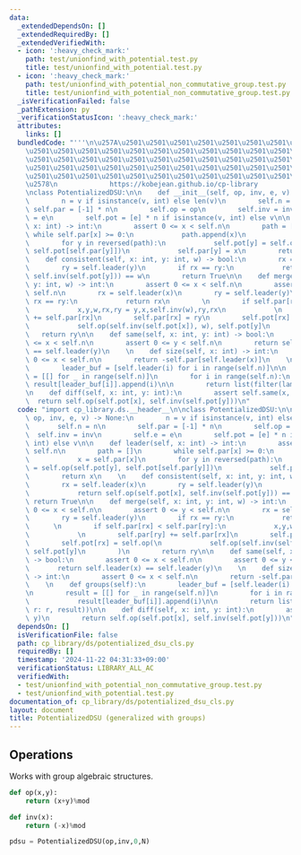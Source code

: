 ```yaml
---
data:
  _extendedDependsOn: []
  _extendedRequiredBy: []
  _extendedVerifiedWith:
  - icon: ':heavy_check_mark:'
    path: test/unionfind_with_potential.test.py
    title: test/unionfind_with_potential.test.py
  - icon: ':heavy_check_mark:'
    path: test/unionfind_with_potential_non_commutative_group.test.py
    title: test/unionfind_with_potential_non_commutative_group.test.py
  _isVerificationFailed: false
  _pathExtension: py
  _verificationStatusIcon: ':heavy_check_mark:'
  attributes:
    links: []
  bundledCode: "'''\n\u257A\u2501\u2501\u2501\u2501\u2501\u2501\u2501\u2501\u2501\u2501\
    \u2501\u2501\u2501\u2501\u2501\u2501\u2501\u2501\u2501\u2501\u2501\u2501\u2501\
    \u2501\u2501\u2501\u2501\u2501\u2501\u2501\u2501\u2501\u2501\u2501\u2501\u2501\
    \u2501\u2501\u2501\u2501\u2501\u2501\u2501\u2501\u2501\u2501\u2501\u2501\u2501\
    \u2501\u2501\u2501\u2501\u2501\u2501\u2501\u2501\u2501\u2501\u2501\u2501\u2501\
    \u2578\n             https://kobejean.github.io/cp-library               \n'''\n\
    \nclass PotentializedDSU:\n\n    def __init__(self, op, inv, e, v) -> None:\n\
    \        n = v if isinstance(v, int) else len(v)\n        self.n = n\n       \
    \ self.par = [-1] * n\n        self.op = op\n        self.inv = inv\n        self.e\
    \ = e\n        self.pot = [e] * n if isinstance(v, int) else v\n\n    def leader(self,\
    \ x: int) -> int:\n        assert 0 <= x < self.n\n        path = []\n       \
    \ while self.par[x] >= 0:\n            path.append(x)\n            x = self.par[x]\n\
    \        for y in reversed(path):\n            self.pot[y] = self.op(self.pot[y],\
    \ self.pot[self.par[y]])\n            self.par[y] = x\n        return x\n    \n\
    \    def consistent(self, x: int, y: int, w) -> bool:\n        rx = self.leader(x)\n\
    \        ry = self.leader(y)\n        if rx == ry:\n            return self.op(self.pot[x],\
    \ self.inv(self.pot[y])) == w\n        return True\n\n    def merge(self, x: int,\
    \ y: int, w) -> int:\n        assert 0 <= x < self.n\n        assert 0 <= y <\
    \ self.n\n        rx = self.leader(x)\n        ry = self.leader(y)\n        if\
    \ rx == ry:\n            return rx\n        \n        if self.par[rx] < self.par[ry]:\n\
    \            x,y,w,rx,ry = y,x,self.inv(w),ry,rx\n            \n        self.par[ry]\
    \ += self.par[rx]\n        self.par[rx] = ry\n        self.pot[rx] = self.op(\n\
    \            self.op(self.inv(self.pot[x]), w), self.pot[y]\n        )\n     \
    \   return ry\n\n    def same(self, x: int, y: int) -> bool:\n        assert 0\
    \ <= x < self.n\n        assert 0 <= y < self.n\n        return self.leader(x)\
    \ == self.leader(y)\n    \n    def size(self, x: int) -> int:\n        assert\
    \ 0 <= x < self.n\n        return -self.par[self.leader(x)]\n    \n    def groups(self):\n\
    \        leader_buf = [self.leader(i) for i in range(self.n)]\n\n        result\
    \ = [[] for _ in range(self.n)]\n        for i in range(self.n):\n           \
    \ result[leader_buf[i]].append(i)\n\n        return list(filter(lambda r: r, result))\n\
    \n    def diff(self, x: int, y: int):\n        assert self.same(x, y)\n      \
    \  return self.op(self.pot[x], self.inv(self.pot[y]))\n"
  code: "import cp_library.ds.__header__\n\nclass PotentializedDSU:\n\n    def __init__(self,\
    \ op, inv, e, v) -> None:\n        n = v if isinstance(v, int) else len(v)\n \
    \       self.n = n\n        self.par = [-1] * n\n        self.op = op\n      \
    \  self.inv = inv\n        self.e = e\n        self.pot = [e] * n if isinstance(v,\
    \ int) else v\n\n    def leader(self, x: int) -> int:\n        assert 0 <= x <\
    \ self.n\n        path = []\n        while self.par[x] >= 0:\n            path.append(x)\n\
    \            x = self.par[x]\n        for y in reversed(path):\n            self.pot[y]\
    \ = self.op(self.pot[y], self.pot[self.par[y]])\n            self.par[y] = x\n\
    \        return x\n    \n    def consistent(self, x: int, y: int, w) -> bool:\n\
    \        rx = self.leader(x)\n        ry = self.leader(y)\n        if rx == ry:\n\
    \            return self.op(self.pot[x], self.inv(self.pot[y])) == w\n       \
    \ return True\n\n    def merge(self, x: int, y: int, w) -> int:\n        assert\
    \ 0 <= x < self.n\n        assert 0 <= y < self.n\n        rx = self.leader(x)\n\
    \        ry = self.leader(y)\n        if rx == ry:\n            return rx\n  \
    \      \n        if self.par[rx] < self.par[ry]:\n            x,y,w,rx,ry = y,x,self.inv(w),ry,rx\n\
    \            \n        self.par[ry] += self.par[rx]\n        self.par[rx] = ry\n\
    \        self.pot[rx] = self.op(\n            self.op(self.inv(self.pot[x]), w),\
    \ self.pot[y]\n        )\n        return ry\n\n    def same(self, x: int, y: int)\
    \ -> bool:\n        assert 0 <= x < self.n\n        assert 0 <= y < self.n\n \
    \       return self.leader(x) == self.leader(y)\n    \n    def size(self, x: int)\
    \ -> int:\n        assert 0 <= x < self.n\n        return -self.par[self.leader(x)]\n\
    \    \n    def groups(self):\n        leader_buf = [self.leader(i) for i in range(self.n)]\n\
    \n        result = [[] for _ in range(self.n)]\n        for i in range(self.n):\n\
    \            result[leader_buf[i]].append(i)\n\n        return list(filter(lambda\
    \ r: r, result))\n\n    def diff(self, x: int, y: int):\n        assert self.same(x,\
    \ y)\n        return self.op(self.pot[x], self.inv(self.pot[y]))\n"
  dependsOn: []
  isVerificationFile: false
  path: cp_library/ds/potentialized_dsu_cls.py
  requiredBy: []
  timestamp: '2024-11-22 04:31:33+09:00'
  verificationStatus: LIBRARY_ALL_AC
  verifiedWith:
  - test/unionfind_with_potential_non_commutative_group.test.py
  - test/unionfind_with_potential.test.py
documentation_of: cp_library/ds/potentialized_dsu_cls.py
layout: document
title: PotentializedDSU (generalized with groups)
---
```


## Operations

Works with group algebraic structures.

```python
def op(x,y):
    return (x+y)%mod

def inv(x):
    return (-x)%mod

pdsu = PotentializedDSU(op,inv,0,N)

```